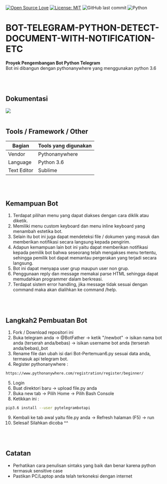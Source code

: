 [![Open Source Love](https://badges.frapsoft.com/os/v1/open-source.svg?style=flat)](https://github.com/ellerbrock/open-source-badges/)
[![License: MIT](https://img.shields.io/badge/License-MIT-green.svg)](https://opensource.org/licenses/MIT)
![GitHub last commit](https://img.shields.io/github/last-commit/devancakra/BOT-TELEGRAM-PYTHON-DETECT-DOCUMENT-WITH-NOTIFICATION-ETC)
![Python](https://img.shields.io/badge/-Python-black?style=flat-square&logo=Python)

# BOT-TELEGRAM-PYTHON-DETECT-DOCUMENT-WITH-NOTIFICATION-ETC
<b>Proyek Pengembangan Bot Python Telegram</b> <br>
Bot ini dibangun dengan pythonanywhere yang menggunakan python 3.6

<br>
<br>

## Dokumentasi
<img src="https://user-images.githubusercontent.com/54527592/100474241-c76e5080-3112-11eb-8e95-87ed4cdc8312.jpg" />

<br>
<br>

## Tools / Framework / Other
| Bagian | Tools yang digunakan |
| --- | --- |
| Vendor | Pythonanywhere |
| Language | Python 3.6 |
| Text Editor | Sublime |

<br>
<br>

## Kemampuan Bot
1. Terdapat pilihan menu yang dapat diakses dengan cara diklik atau diketik.
2. Memiliki menu custom keyboard dan menu inline keyboard yang menambah estetika bot. 
3. Selain itu bot ini juga dapat mendeteksi file / dokumen yang masuk dan memberikan notifikasi secara langsung kepada pengirim.
4. Adapun kemampuan lain bot ini yaitu dapat memberikan notifikasi kepada pemilik bot bahwa seseorang telah mengakses menu tertentu, sehingga pemilik bot dapat memantau pergerakan yang terjadi secara langsung. 
5. Bot ini dapat menyapa user grup maupun user non grup.
6. Penggunaan reply dan message memakai parse HTML sehingga dapat memudahkan programmer dalam berkreasi.
7. Terdapat sistem error handling, jika message tidak sesuai dengan command maka akan dialihkan ke command /help.

<br>
<br>

## Langkah2 Pembuatan Bot
1. Fork / Download repositori ini
2. Buka telegram anda -> @BotFather -> ketik "/newbot" -> isikan nama bot anda (terserah anda/bebas) -> isikan username bot anda (terserah anda/bebas)_bot
3. Rename file dan ubah isi dari Bot-Pertemuan6.py sesuai data anda, termasuk api telegram bot.
4. Register pythonanywhere : 

```bash
https://www.pythonanywhere.com/registration/register/beginner/
```

5. Login
6. Buat direktori baru -> upload file.py anda
7. Buka new tab -> Pilih Home -> Pilih Bash Console
8. Ketikkan ini :

```bash
pip3.6 install --user pytelegrambotapi
```

9. Kembali ke tab awal yaitu file.py anda -> Refresh halaman (F5) -> run
10. Selesai! Silahkan dicoba ^^

<br>
<br>

## Catatan
- Perhatikan cara penulisan sintaks yang baik dan benar karena python termasuk sensitive case
- Pastikan PC/Laptop anda telah terkoneksi dengan internet
